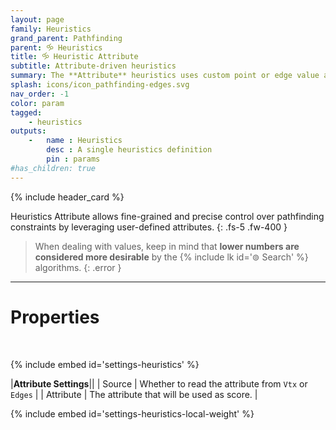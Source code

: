 ```yaml
---
layout: page
family: Heuristics
grand_parent: Pathfinding
parent: 🝰 Heuristics
title: 🝰 Heuristic Attribute
subtitle: Attribute-driven heuristics
summary: The **Attribute** heuristics uses custom point or edge value as raw score.
splash: icons/icon_pathfinding-edges.svg
nav_order: -1
color: param
tagged:
    - heuristics
outputs:
    -   name : Heuristics
        desc : A single heuristics definition
        pin : params
#has_children: true
---
```


{% include header_card %}

Heuristics Attribute allows fine-grained and precise control over pathfinding constraints by leveraging user-defined attributes.
{: .fs-5 .fw-400 } 

>When dealing with values, keep in mind that **lower numbers are considered more desirable** by the {% include lk id='⊚ Search' %} algorithms.
{: .error }

---
# Properties
<br>

{% include embed id='settings-heuristics' %}

|**Attribute Settings**||
| Source     | Whether to read the attribute from `Vtx` or `Edges` |
| Attribute     | The attribute that will be used as score. |

{% include embed id='settings-heuristics-local-weight' %}
